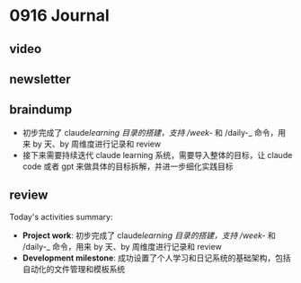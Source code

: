 # 0916 Journal

## video

## newsletter

## braindump

- 初步完成了 claude*learning 目录的搭建，支持 /week-* 和 /daily-\_ 命令，用来 by 天、by 周维度进行记录和 review
- 接下来需要持续迭代 claude learning 系统，需要导入整体的目标，让 claude code 或者 gpt 来做具体的目标拆解，并进一步细化实践目标

## review

Today's activities summary:

- **Project work**: 初步完成了 claude*learning 目录的搭建，支持 /week-* 和 /daily-\_ 命令，用来 by 天、by 周维度进行记录和 review
- **Development milestone**: 成功设置了个人学习和日记系统的基础架构，包括自动化的文件管理和模板系统
